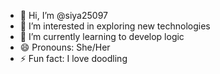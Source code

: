 - 👋 Hi, I’m @siya25097
- 👀 I’m interested in exploring new technologies
- 🌱 I’m currently learning to develop logic
- 😄 Pronouns: She/Her
- ⚡ Fun fact: I love doodling

<!---
siya25097/siya25097 is a ✨ special ✨ repository because its `README.md` (this file) appears on your GitHub profile.
You can click the Preview link to take a look at your changes.
--->
